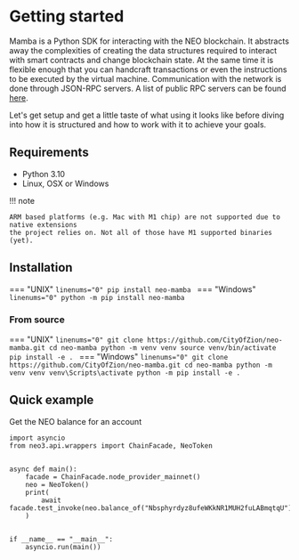# Getting started

Mamba is a Python SDK for interacting with the NEO blockchain. It abstracts away the complexities
of creating the data structures required to interact with smart contracts and change blockchain state. At the same time
it is flexible enough that you can handcraft transactions or even the instructions to be executed by the virtual machine. 
Communication with the network is done through JSON-RPC servers. A list of public RPC servers can be found 
[here](https://dora.coz.io/monitor).

Let's get setup and get a little taste of what using it looks like before diving into how it is structured and how to
work with it to achieve your goals.

## Requirements
* Python 3.10
* Linux, OSX or Windows

!!! note

    ARM based platforms (e.g. Mac with M1 chip) are not supported due to native extensions
    the project relies on. Not all of those have M1 supported binaries (yet). 

## Installation

=== "UNIX"
    ```linenums="0"
    pip install neo-mamba
    ```
=== "Windows"
    ```linenums="0"
    python -m pip install neo-mamba
    ```

### From source

=== "UNIX"
    ```linenums="0"
    git clone https://github.com/CityOfZion/neo-mamba.git
    cd neo-mamba
    python -m venv venv
    source venv/bin/activate
    pip install -e .
    ```
=== "Windows"
    ```linenums="0"
    git clone https://github.com/CityOfZion/neo-mamba.git
    cd neo-mamba
    python -m venv venv
    venv\Scripts\activate
    python -m pip install -e .
    ```

## Quick example
Get the NEO balance for an account

```py3
import asyncio
from neo3.api.wrappers import ChainFacade, NeoToken


async def main():
    facade = ChainFacade.node_provider_mainnet()
    neo = NeoToken()
    print(
        await facade.test_invoke(neo.balance_of("Nbsphyrdyz8ufeWKkNR1MUH2fuLABmqtqU"))
    )


if __name__ == "__main__":
    asyncio.run(main())
```

